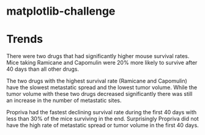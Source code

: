 # matplotlib-challenge

# Trends

There were two drugs that had significantly higher mouse survival rates. Mice taking Ramicane and Capomulin were 20% more likely to survive after 40 days than all other drugs. 

The two drugs with the highest survival rate (Ramicane and Capomulin) have the slowest metastatic spread and the lowest tumor volume. While the tumor volume with these two drugs decreased significantly there was still an increase in the number of metastatic sites.

Propriva had the fastest declining survival rate during the first 40 days with less than 30% of the mice surviving in the end. Surprisingly Propriva did not have the high rate of metastatic spread or tumor volume in the first 40 days.

